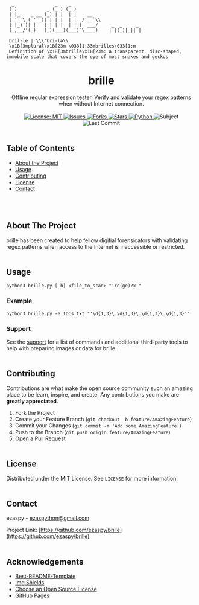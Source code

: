 <!-- PROJECT LOGO -->
```
  _               _    _          
 ( )           _ (_ ) (_ )        
 | |_    _ __ (_) | |  | |    __  
 | '_`\ ( '__)| | | |  | |  /'__`\\
 | |_) )| |   | | | |  | | (  ___/     _  _     _ 
 (_,__/'(_)   (_)(___)(___)`\____)    | |(_)|_|| |

 bril·​le | \\\'bri-lə\\
 \x1B[3mplural\x1B[23m \033[1;33mbrilles\033[1;m
 Definition of \x1B[3mbrille\x1B[23m: a transparent, disc-shaped, immobile scale that covers the eye of most snakes and geckos
```
<p align="center">
  <h1 align="center">brille</h1>
  <p align="center">
    Offline regular expression tester. Verify and validate your regex patterns when without Internet connection.
    <br><br>
    <a href="https://mit-license.org">
    <img src="https://img.shields.io/badge/license-MIT-black.svg" alt="License: MIT">
    </a>
    <a href="https://github.com/brille/issues">
    <img src="https://img.shields.io/github/issues/markdown-templates/markdown-snippets.svg" alt="Issues">
    </a>
    <a href="https://github.com/brille/forks">
    <img src="https://img.shields.io/github/forks/markdown-templates/markdown-snippets.svg" alt="Forks">
    <a href="https://github.com/ezaspy/brille/stargazers">
    <img src="https://img.shields.io/github/stars/markdown-templates/markdown-snippets.svg" alt="Stars">
    </a>
    <a href="https://www.python.org">
    <img src="https://img.shields.io/badge/language-python-yellow" alt="Python">
    </a>
    <img src="https://img.shields.io/badge/subject-DFIR-red" alt="Subject">
    <img src="https://img.shields.io/github/last-commit/ezaspy/brille" alt="Last Commit">
    </a>
    <br><br>
  </p>
</p>

<!-- TABLE OF CONTENTS -->
## Table of Contents

* [About the Project](#about-the-project)
* [Usage](#usage)
* [Contributing](#contributing)
* [License](#license)
* [Contact](#contact)


<br><br>
<!-- ABOUT THE PROJECT -->
## About The Project

brille has been created to help fellow digitial forensicators with validating regex patterns when access to the Internet is inaccessible or restricted.
<br><br>

<!-- USAGE EXAMPLES -->
## Usage
`python3 brille.py [-h] <file_to_scan> "'re(ge)?x'"`
### Example
`python3 brille.py -e IOCs.txt "'\d{1,3}\.\d{1,3}\.\d{1,3}\.\d{1,3}'"`
### Support
See the [support](https://github.com/ezaspy/brille/issues) for a list of commands and additional third-party tools to help with preparing images or data for brille.
<br><br>


<!-- CONTRIBUTING -->
## Contributing

Contributions are what make the open source community such an amazing place to be learn, inspire, and create. Any contributions you make are **greatly appreciated**.

1. Fork the Project
2. Create your Feature Branch (`git checkout -b feature/AmazingFeature`)
3. Commit your Changes (`git commit -m 'Add some AmazingFeature'`)
4. Push to the Branch (`git push origin feature/AmazingFeature`)
5. Open a Pull Request
<br><br>


<!-- LICENSE -->
## License

Distributed under the MIT License. See `LICENSE` for more information.
<br><br>


<!-- CONTACT -->
## Contact

ezaspy - ezaspython@gmail.com

Project Link: [https://github.com/ezaspy/brille](https://github.com/ezaspy/brille)
<br><br>



<!-- ACKNOWLEDGEMENTS -->
## Acknowledgements
* [Best-README-Template](https://github.com/othneildrew/Best-README-Template)
* [Img Shields](https://shields.io)
* [Choose an Open Source License](https://choosealicense.com)
* [GitHub Pages](https://pages.github.com)



<!-- MARKDOWN LINKS & IMAGES -->
<!-- https://www.markdownguide.org/basic-syntax/#reference-style-links -->
[contributors-shield]: https://img.shields.io/github/contributors/ezaspy/brille.svg?style=flat-square
[contributors-url]: https://github.com/ezaspy/brille/graphs/contributors
[forks-shield]: https://img.shields.io/github/forks/ezaspy/brille.svg?style=flat-square
[forks-url]: https://github.com/ezaspy/brille/network/members
[stars-shield]: https://img.shields.io/github/stars/ezaspy/brille.svg?style=flat-square
[stars-url]: https://github.com/ezaspy/brille/stargazers
[issues-shield]: https://img.shields.io/github/issues/ezaspy/brille.svg?style=flat-square
[issues-url]: https://github.com/ezaspy/brille/issues
[license-shield]: https://img.shields.io/github/license/ezaspy/brille.svg?style=flat-square
[license-url]: https://github.com/ezaspy/brille/master/LICENSE.txt

